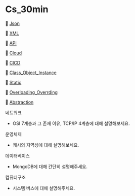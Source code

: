 # Cs_30min

👀 [Json](Json.md)

👀 [XML](XML.md)

👀 [API](API.md)

👀 [Cloud](Cloud.md)

👀 [CICD](ClCD.md)

👀 [Class_Object_Instance](Class_Object_Instance.md)

👀 [Static](Static.md)

👀 [Overloading_Overrding](Overloading_Overrding.md)

👀 [Abstraction](Abstraction.md)

네트워크
- OSI 7계층과 그 존재 이유, TCP/IP 4계층에 대해 설명해보세요.

운영체제
- 캐시의 지역성에 대해 설명해보세요.

데이터베이스
- MongoDB에 대해 간단히 설명해주세요.

컴퓨터구조
- 시스템 버스에 대해 설명해주세요.